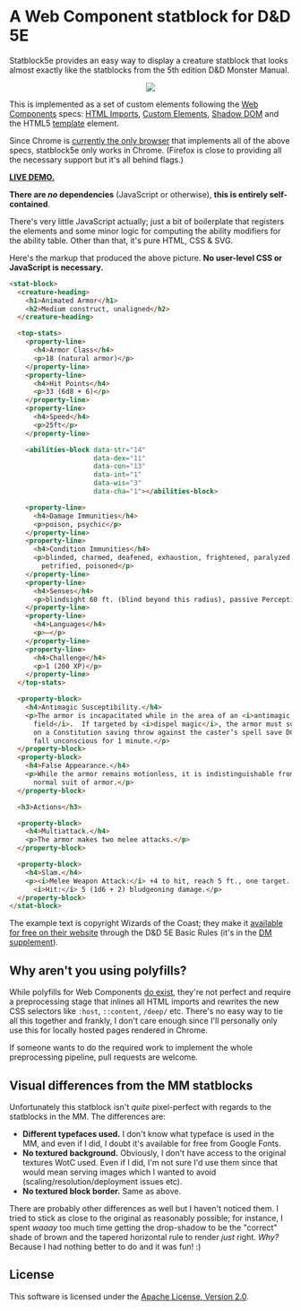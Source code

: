 A Web Component statblock for D&D 5E
====================================

Statblock5e provides an easy way to display a creature statblock that looks
almost exactly like the statblocks from the 5th edition D&D Monster Manual.

<div align="center">
  <img src="http://i.imgur.com/qxI9G6n.png" />
</div>

This is implemented as a set of custom elements following the [Web
Components][web-components] specs: [HTML Imports][html-import], [Custom
Elements][custom-elements], [Shadow DOM][shadow-dom] and the HTML5 [template][]
element.

Since Chrome is [currently the only browser][wc-status] that implements all of
the above specs, statblock5e only works in Chrome. (Firefox is close to providing
all the necessary support but it's all behind flags.)

[**LIVE DEMO.**][demo]

**There are _no_ dependencies** (JavaScript or otherwise), **this is entirely
self-contained**.

There's very little JavaScript actually; just a bit of boilerplate that
registers the elements and some minor logic for computing the ability modifiers
for the ability table. Other than that, it's pure HTML, CSS & SVG.

Here's the markup that produced the above picture. **No user-level CSS or
JavaScript is necessary.**

```html
<stat-block>
  <creature-heading>
    <h1>Animated Armor</h1>
    <h2>Medium construct, unaligned</h2>
  </creature-heading>

  <top-stats>
    <property-line>
      <h4>Armor Class</h4>
      <p>18 (natural armor)</p>
    </property-line>
    <property-line>
      <h4>Hit Points</h4>
      <p>33 (6d8 + 6)</p>
    </property-line>
    <property-line>
      <h4>Speed</h4>
      <p>25ft</p>
    </property-line>

    <abilities-block data-str="14"
                     data-dex="11"
                     data-con="13"
                     data-int="1"
                     data-wis="3"
                     data-cha="1"></abilities-block>

    <property-line>
      <h4>Damage Immunities</h4>
      <p>poison, psychic</p>
    </property-line>
    <property-line>
      <h4>Condition Immunities</h4>
      <p>blinded, charmed, deafened, exhaustion, frightened, paralyzed,
        petrified, poisoned</p>
    </property-line>
    <property-line>
      <h4>Senses</h4>
      <p>blindsight 60 ft. (blind beyond this radius), passive Perception 6</p>
    </property-line>
    <property-line>
      <h4>Languages</h4>
      <p>—</p>
    </property-line>
    <property-line>
      <h4>Challenge</h4>
      <p>1 (200 XP)</p>
    </property-line>
  </top-stats>

  <property-block>
    <h4>Antimagic Susceptibility.</h4>
    <p>The armor is incapacitated while in the area of an <i>antimagic
      field</i>.  If targeted by <i>dispel magic</i>, the armor must succeed
      on a Constitution saving throw against the caster’s spell save DC or
      fall unconscious for 1 minute.</p>
  </property-block>
  <property-block>
    <h4>False Appearance.</h4>
    <p>While the armor remains motionless, it is indistinguishable from a
      normal suit of armor.</p>
  </property-block>

  <h3>Actions</h3>

  <property-block>
    <h4>Multiattack.</h4>
    <p>The armor makes two melee attacks.</p>
  </property-block>

  <property-block>
    <h4>Slam.</h4>
    <p><i>Melee Weapon Attack:</i> +4 to hit, reach 5 ft., one target.
      <i>Hit:</i> 5 (1d6 + 2) bludgeoning damage.</p>
  </property-block>
</stat-block>
```

The example text is copyright Wizards of the Coast; they make it [available for
free on their website][wotc-basic] through the D&D 5E Basic Rules (it's in the
[DM supplement][dm-basic]).

Why aren't you using polyfills?
------------------------------

While polyfills for Web Components [do exist][platform], they're not perfect and
require a preprocessing stage that inlines all HTML imports and rewrites the new
CSS selectors like `:host`, `::content`, `/deep/` etc. There's no easy way to
tie all this together and frankly, I don't care enough since I'll personally
only use this for locally hosted pages rendered in Chrome.

If someone wants to do the required work to implement the whole preprocessing
pipeline, pull requests are welcome.

Visual differences from the MM statblocks
-----------------------------------------

Unfortunately this statblock isn't _quite_ pixel-perfect with regards to the
statblocks in the MM. The differences are:

- **Different typefaces used.** I don't know what typeface is used in the MM,
  and even if I did, I doubt it's available for free from Google Fonts.
- **No textured background.** Obviously, I don't have access to the original
  textures WotC used. Even if I did, I'm not sure I'd use them since that would
  mean serving images which I wanted to avoid (scaling/resolution/deployment
  issues etc).
- **No textured block border.** Same as above.

There are probably other differences as well but I haven't noticed them. I tried
to stick as close to the original as reasonably possible; for instance, I spent
_waaay_ too much time getting the drop-shadow to be the "correct" shade of
brown and the tapered horizontal rule to render _just_ right. _Why?_ Because I
had nothing better to do and it was fun! :)

License
-------

This software is licensed under the [Apache License, Version 2.0][apache2].

[web-components]: http://webcomponents.org/
[html-import]: http://w3c.github.io/webcomponents/spec/imports/
[custom-elements]: http://w3c.github.io/webcomponents/spec/custom/
[template]: https://html.spec.whatwg.org/multipage/scripting.html#the-template-element
[shadow-dom]: http://w3c.github.io/webcomponents/spec/shadow/
[wc-status]: http://jonrimmer.github.io/are-we-componentized-yet/
[wotc-basic]: http://dnd.wizards.com/articles/features/basicrules?x=dnd/basicrules
[dm-basic]: http://media.wizards.com/2014/downloads/dnd/DMDnDBasicRules_v0.1.pdf
[apache2]: http://www.apache.org/licenses/LICENSE-2.0.html
[platform]: https://www.polymer-project.org/docs/start/platform.html
[demo]: http://valloric.github.io/statblock5e/demo.html
